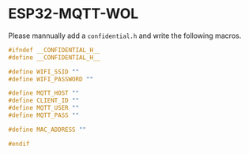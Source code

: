 # ESP32-MQTT-WOL

Please mannually add a `confidential.h` and write the following macros.
```c
#ifndef __CONFIDENTIAL_H__
#define __CONFIDENTIAL_H__

#define WIFI_SSID ""
#define WIFI_PASSWORD ""

#define MQTT_HOST ""
#define CLIENT_ID ""
#define MQTT_USER ""
#define MQTT_PASS ""

#define MAC_ADDRESS ""

#endif
```
